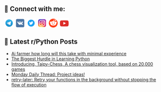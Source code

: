 ## 🔎 Connect with me:
[<img src="https://github.com/bullbesh/bullbesh/blob/main/images/Telegram.png" width="32" height="32" />](https://t.me/bullbesh)
[<img src="https://github.com/bullbesh/bullbesh/blob/main/images/VK.png" width="32" height="32" />](https://vk.com/bullbesh)
[<img src="https://github.com/bullbesh/bullbesh/blob/main/images/Twitter.png" width="32" height="32" />](https://twitter.com/bullbesh1)
[<img src="https://github.com/bullbesh/bullbesh/blob/main/images/Instagram.png" width="32" height="32" />](https://www.instagram.com/bullbesh)
[<img src="https://github.com/bullbesh/bullbesh/blob/main/images/Reddit.png" width="32" height="32" />](https://www.reddit.com/user/bullbesh)
[<img src="https://github.com/bullbesh/bullbesh/blob/main/images/YouTube.png" width="32" height="32" />](https://www.youtube.com/channel/UCtfjRs6uzgq5mfm8S06WTcg)

## 📕 Latest r/Python Posts
<!-- BLOG-POST-LIST:START -->
- [Ai farmer how long will this take with minimal experience](https://www.reddit.com/r/Python/comments/1bhuq6f/ai_farmer_how_long_will_this_take_with_minimal/)
- [The Biggest Hurdle in Learning Python](https://www.reddit.com/r/Python/comments/1bhq37d/the_biggest_hurdle_in_learning_python/)
- [Introducing, Taipy-Chess, A chess visualization tool, based on 20,000 games](https://www.reddit.com/r/Python/comments/1bhkxnb/introducing_taipychess_a_chess_visualization_tool/)
- [Monday Daily Thread: Project ideas!](https://www.reddit.com/r/Python/comments/1bhcvdr/monday_daily_thread_project_ideas/)
- [retry-later: Retry your functions in the background without stopping the flow of execution](https://www.reddit.com/r/Python/comments/1bh3g2p/retrylater_retry_your_functions_in_the_background/)
<!-- BLOG-POST-LIST:END -->
